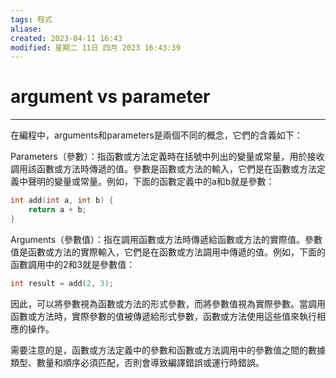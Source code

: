 ```yaml
---
tags: 程式
aliase: 
created: 2023-04-11 16:43
modified: 星期二 11日 四月 2023 16:43:39
---
```


# argument vs parameter
***

在編程中，arguments和parameters是兩個不同的概念，它們的含義如下：

Parameters（參數）：指函數或方法定義時在括號中列出的變量或常量，用於接收調用該函數或方法時傳遞的值。參數是函數或方法的輸入，它們是在函數或方法定義中聲明的變量或常量。例如，下面的函數定義中的a和b就是參數：


```cpp
int add(int a, int b) {
    return a + b;
}
```

Arguments（參數值）：指在調用函數或方法時傳遞給函數或方法的實際值。參數值是函數或方法的實際輸入，它們是在函數或方法調用中傳遞的值。例如，下面的函數調用中的2和3就是參數值：


```cpp
int result = add(2, 3);
```

因此，可以將參數視為函數或方法的形式參數，而將參數值視為實際參數。當調用函數或方法時，實際參數的值被傳遞給形式參數，函數或方法使用這些值來執行相應的操作。

需要注意的是，函數或方法定義中的參數和函數或方法調用中的參數值之間的數據類型、數量和順序必須匹配，否則會導致編譯錯誤或運行時錯誤。